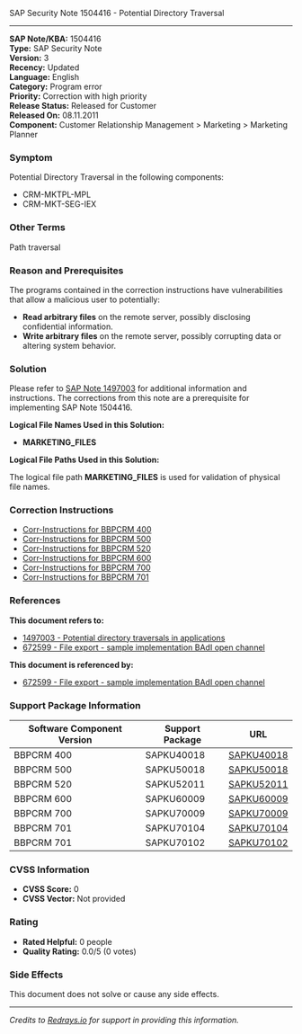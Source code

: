 SAP Security Note 1504416 - Potential Directory Traversal

---

**SAP Note/KBA:** 1504416  
**Type:** SAP Security Note  
**Version:** 3  
**Recency:** Updated  
**Language:** English  
**Category:** Program error  
**Priority:** Correction with high priority  
**Release Status:** Released for Customer  
**Released On:** 08.11.2011  
**Component:** Customer Relationship Management > Marketing > Marketing Planner

### Symptom

Potential Directory Traversal in the following components:  
- CRM-MKTPL-MPL  
- CRM-MKT-SEG-IEX

### Other Terms

Path traversal

### Reason and Prerequisites

The programs contained in the correction instructions have vulnerabilities that allow a malicious user to potentially:
- **Read arbitrary files** on the remote server, possibly disclosing confidential information.
- **Write arbitrary files** on the remote server, possibly corrupting data or altering system behavior.

### Solution

Please refer to [SAP Note 1497003](https://me.sap.com/notes/1497003) for additional information and instructions. The corrections from this note are a prerequisite for implementing SAP Note 1504416.

**Logical File Names Used in this Solution:**

- **MARKETING_FILES**

**Logical File Paths Used in this Solution:**

The logical file path **MARKETING_FILES** is used for validation of physical file names.

### Correction Instructions

- [Corr-Instructions for BBPCRM 400](https://me.sap.com/corrins/0001504416/63)
- [Corr-Instructions for BBPCRM 500](https://me.sap.com/corrins/0001504416/63)
- [Corr-Instructions for BBPCRM 520](https://me.sap.com/corrins/0001504416/63)
- [Corr-Instructions for BBPCRM 600](https://me.sap.com/corrins/0001504416/63)
- [Corr-Instructions for BBPCRM 700](https://me.sap.com/corrins/0001504416/63)
- [Corr-Instructions for BBPCRM 701](https://me.sap.com/corrins/0001504416/63)

### References

**This document refers to:**
- [1497003 - Potential directory traversals in applications](https://me.sap.com/notes/1497003)
- [672599 - File export - sample implementation BAdI open channel](https://me.sap.com/notes/672599)

**This document is referenced by:**
- [672599 - File export - sample implementation BAdI open channel](https://me.sap.com/notes/672599)

### Support Package Information

| Software Component Version | Support Package | URL |
|----------------------------|-----------------|-----|
| BBPCRM 400                 | SAPKU40018      | [SAPKU40018](https://me.sap.com/supportpackage/SAPKU40018) |
| BBPCRM 500                 | SAPKU50018      | [SAPKU50018](https://me.sap.com/supportpackage/SAPKU50018) |
| BBPCRM 520                 | SAPKU52011      | [SAPKU52011](https://me.sap.com/supportpackage/SAPKU52011) |
| BBPCRM 600                 | SAPKU60009      | [SAPKU60009](https://me.sap.com/supportpackage/SAPKU60009) |
| BBPCRM 700                 | SAPKU70009      | [SAPKU70009](https://me.sap.com/supportpackage/SAPKU70009) |
| BBPCRM 701                 | SAPKU70104      | [SAPKU70104](https://me.sap.com/supportpackage/SAPKU70104) |
| BBPCRM 701                 | SAPKU70102      | [SAPKU70102](https://me.sap.com/supportpackage/SAPKU70102) |

### CVSS Information

- **CVSS Score:** 0
- **CVSS Vector:** Not provided

### Rating

- **Rated Helpful:** 0 people
- **Quality Rating:** 0.0/5 (0 votes)

### Side Effects

This document does not solve or cause any side effects.

---

*Credits to [Redrays.io](https://redrays.io) for support in providing this information.*